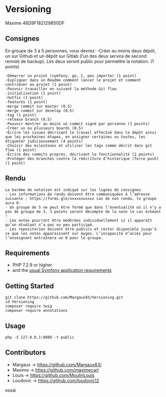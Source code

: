 # Versioning
Maxime 46D9F182129850DF

## Consignes

En groupe de 3 à 5 personnes, vous devrez:
-Créer au moins deux dépôt, un sur Github et un dépôt sur Gitlab (l’un des deux servira de second remote de backup). Les deux seront public pour permettre la notation. (1 points)
```
-Démarrer un projet (symfony, go, C, peu importe) (1 point)
-Expliquer dans un Readme comment lancer le projet et comment contribuer au projet (1 point)
-Pouvoir travailler en suivant la méthode Git flow
-initialisation (1 point)
-hotfix (1 point)
-features (1 point)
-merge commit sur master (0.5)
-merge commit sur develop (0.5)
-tag (1 point)
-release branch (0.5)
-Pouvoir montrer au moins un commit signé par personne (3 points)
-Créer un ou plusieurs boards (0.5)
-Écrire les issues décrivant le travail effectué dans le dépôt ainsi que les prochaines étapes, en assigner certaines ou toutes, les étiqueter judicieusement (4 points)
-Choisir des milestones et utiliser les tags comme décrit dans git flow (1 point)
-Écrire des commits propres, décrivant la fonctionnalité (2 points)
-Protéger des branches contre la réécriture d’historique (force push) (1 point)
```

## Rendu
```
Le barème de notation est indiqué sur les lignes de consignes
- Les informations de rendu doivent être communiquées à l’adresse suivante : https://forms.gle/xxxxxxxxxxx cas de non rendu, le groupe aura 0.
- Un groupe de 5 ne peut être formé que dans l’éventualité où il n’y a pas de groupe de 3. 3 points seront décompté de la note le cas échéant !
- Les notes pourront être modérées individuellement si il apparaît qu’un étudiant n’a pas ou peu participé.
- Les repositories doivent être publics et rester disponible jusqu’à ce que les notes apparaissent sur myges. L’incapacité d’accès pour l’enseignant entraînera un 0 pour le groupe.
```

## Requirements

* PHP 7.2.9 or higher
* and the [usual Symfony application requirements][1]

## Getting Started

```
git clone https://github.com/Margaux93/Versioning.git
cd Versioning
composer require twig
composer require annotations
```

## Usage

```
php -S 127.0.0.1:8080 -t public
```

[1]: https://symfony.com/doc/current/reference/requirements.html

## Contributors

* Margaux -> https://github.com/Margaux83/
* Maxime -> https://github.com/maximecarl
* Louis -> https://github.com/MoulinLouis
* Loudovic -> https://github.com/loudovic12

essai


